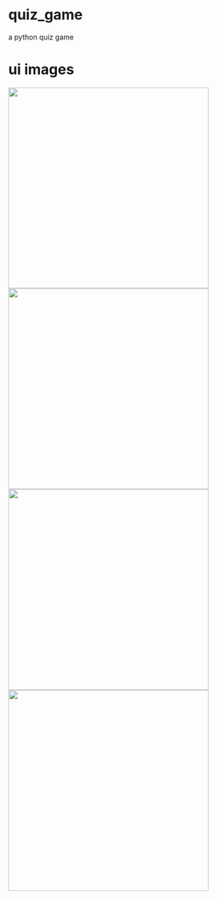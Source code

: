 # quiz_game
a python quiz game

# ui images
<a href="url"><img src="https://user-images.githubusercontent.com/76595515/154454733-116e9c8e-7c85-428b-ac8a-ac4d09a0e882.png"  height="400" width="400" ></a>
<a href="url"><img src="https://user-images.githubusercontent.com/76595515/154455059-7edd9467-f652-422b-b65a-0ee8628acf36.png"  height="400" width="400" ></a>
<a href="url"><img src="https://user-images.githubusercontent.com/76595515/154455411-5d9b29d8-d2f1-4c52-bba7-5be0178d90f8.png"  height="400" width="400" ></a>
<a href="url"><img src="https://user-images.githubusercontent.com/76595515/154455723-bee9442e-b7b8-424c-aa8e-6eeafd7f599c.png"  height="400" width="400" ></a>




